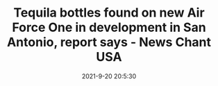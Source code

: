 ---
"title": "Tequila bottles found on new Air Force One in development in San Antonio, report says - News Chant USA"
"date": "2021-9-20 20:5:30"
"feed_name": "GOOGLENEWSINDUSTRIAL"
"feed_website": "https://news.google.com/search?q=industrial%2Bincident&hl=en-US&gl=US&ceid=US:en"
"feed_rss": "https://news.google.com/rss/search?q=industrial%2Bincident&hl=en-US&gl=US&ceid=US:en"
"link": "https://us.newschant.com/us-news/san-antonio/tequila-bottles-found-on-new-air-force-one-in-development-in-san-antonio-report-says/"
"file": "_posts/2021-1-1-d8416a1d426ffa7f4789b86cdd699227551fb7f9.md"
"accident": "0"
"drilling": "0"
"dead": "0"
"injured": "0"
"where": "unknown site"
---